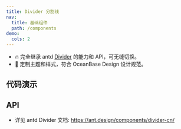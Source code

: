 ```yaml
---
title: Divider 分割线
nav:
  title: 基础组件
  path: /components
demo:
  cols: 2
---
```


- 🔥 完全继承 antd [Divider](https://ant.design/components/divider-cn/) 的能力和 API，可无缝切换。
- 💄 定制主题和样式，符合 OceanBase Design 设计规范。

## 代码演示

<!-- prettier-ignore -->
<code src="./demo/horizontal.tsx" title="默认为水平分割线"></code>
<code src="./demo/vertical.tsx" title="垂直分割线" description='通过 `type="vertical"` 设置为垂直分割线。'></code>

## API

- 详见 antd Divider 文档: https://ant.design/components/divider-cn/

